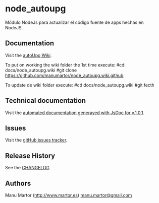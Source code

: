 # node_autoupg
Módulo NodeJs para actualizar el código fuente de apps hechas en NodeJS.

## Documentation
Visit the [autoUpg Wiki](https://github.com/manumartor/node_autoupg/wiki).

To put on working the wiki folder the 1st time execute:
  #cd docs/node_autoupg.wiki
  #git clone https://github.com/manumartor/node_autoupg.wiki.github
  
To update de wiki folder execute:
  #cd docs/node_autoupg.wiki
  #git fecth

## Technical documentation
Visit the [automated documentation generayed with JsDoc for v.1.0.1](docs/node_autoupg/1.0.1/index.html).

## Issues
Visit the [gitHub issues tracker](https://github.com/manumartor/node_autoupg/issues).

## Release History
See the [CHANGELOG](CHANGELOG.md).

## Authors
Manu Martor (http://www.martor.es) <manu.martor@gmail.com>